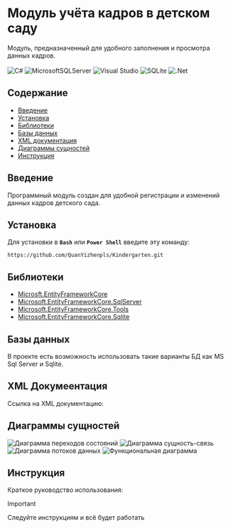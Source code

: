 # Модуль учёта кадров в детском саду
Модуль, предназначенный для удобного заполнения и просмотра данных кадров. \
\
![C#](https://img.shields.io/badge/c%23-%23239120.svg?style=for-the-badge&logo=csharp&logoColor=white)
![MicrosoftSQLServer](https://img.shields.io/badge/Microsoft%20SQL%20Server-CC2927?style=for-the-badge&logo=microsoft%20sql%20server&logoColor=white)
![Visual Studio](https://img.shields.io/badge/Visual%20Studio-5C2D91.svg?style=for-the-badge&logo=visual-studio&logoColor=white)
![SQLite](https://img.shields.io/badge/sqlite-%2307405e.svg?style=for-the-badge&logo=sqlite&logoColor=white)
![.Net](https://img.shields.io/badge/.NET-5C2D91?style=for-the-badge&logo=.net&logoColor=white)


## Содержание
- [Введение](#введение)
- [Установка](#установка)
- [Библиотеки](#библиотеки)
- [Базы данных](#базы-данных)
- [XML документация](#xml-документация)
- [Диаграммы сущностей](#диаграммы-сущностей)
- [Инструкция](#инструкция)
  
## Введение
Программный модуль создан для удобной регистрации и изменений данных кадров детского сада.

## Установка
Для установки в **`Bash`** или **`Power Shell`** введите эту команду:
```
https://github.com/QuanYizhenpls/Kindergarten.git
```

## Библиотеки
* [Microsft.EntityFrameworkCore](https://www.nuget.org/packages/Microsoft.EntityFrameworkCore/)
* [Microsoft.EntityFrameworkCore.SqlServer](https://www.nuget.org/packages/Microsoft.EntityFrameworkCore.SqlServer/10.0.0-preview.2.25163.8)
* [Microsoft.EntityFrameworkCore.Tools](https://www.nuget.org/packages/Microsoft.EntityFrameworkCore.Tools/10.0.0-preview.2.25163.8)
* [Microsoft.EntityFrameworkCore.Sqlite](https://www.nuget.org/packages/Microsoft.EntityFrameworkCore.Sqlite/10.0.0-preview.2.25163.8)

## Базы данных
В проекте есть возможность использовать такие варианты БД как MS Sql Server и Sqlite.

## XML Докумеентация
Ссылка на XML документацию:


## Диаграммы сущностей
![Диаграмма переходов состояний](https://github.com/QuanYizhenpls/Kindergarten/blob/main/Диаграмма%20переходов%20состояний.drawio)
![Диаграмма сущность-связь](https://github.com/QuanYizhenpls/Kindergarten/blob/main/Диаграмма%20сущность-связь.drawio)
![Диаграмма потоков данных](https://github.com/QuanYizhenpls/Kindergarten/blob/main/Диаграмма%20потоков%20данных.drawio)
![Функциональная диаграмма](https://github.com/QuanYizhenpls/Kindergarten/blob/main/Функциональная%20диаграмма.drawio)

## Инструкция
Краткое руководство использования:
> [!IMPORTANT]
> Следуйте инструкциям и всё будет работать
